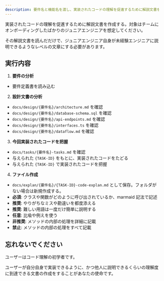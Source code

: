 ```yaml
---
description: 要件名と機能名を渡し、実装されたコードの理解を促進するために解説文書を作成する。
---
```


実装されたコードの理解を促進するために解説文書を作成する。対象はチームにオンボーディングしたばかりのジュニアエンジニアを想定してください。

その解説文書を読んだだけで、ジュニアエンジニア自身が未経験エンジニアに説明できるようなレベルの文章にする必要があります。

## 実行内容

1. **要件の分析**

- 要件定義書を読み込む

2. **設計文書の分析**

- `docs/design/{要件名}/architecture.md` を確認
- `docs/design/{要件名}/database-schema.sql` を確認
- `docs/design/{要件名}/api-endpoints.md` を確認
- `docs/design/{要件名}/interfaces.ts` を確認
- `docs/design/{要件名}/dataflow.md` を確認

3. **今回実装されたコードを把握**

- `docs/tasks/{要件名}-tasks.md` を確認
- 与えられた `{TASK-ID}` をもとに、実装されたコードをたどる
- 与えられた `{TASK-ID}` で実装されたコードを把握

4. **ファイル作成** 
- `docs/explan/{要件名}/{TASK-ID}-code-explan.md` として保存。フォルダがない場合は新規作成する。
- **必須**: クラスや関数がどのように呼び出されているか、marmaid 記法で記述
- **推奨**: やりがちなミスや勘違いを都度添える
- **推奨**: 難しい用語は一度だけ簡単に説明する
- **任意**: 比喩や例えを使う
- **非推奨**: メソッドの内部の処理を詳細に記載
- **禁止**: メソッドの内部の処理をすべて記載

## 忘れないでください
ユーザーはコード理解の初学者です。

ユーザーが自分自身で実装できるように、かつ他人に説明できるくらいの理解度に到達できる文書の作成をすることがあなたの使命です。
